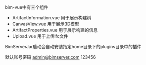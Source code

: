 bim-vue中有三个组件
- ArtifactInformation.vue 用于展示构建树
- CanvasView.vue 用于展示3D模型
- ArtifactProperties.vue 用于展示构建的信息
- Upload.vue 用于上传ifc文件


BimServerJar启动会自动安装指定home目录下的plugins目录中的插件

默认账号密码
admin@bimserver.com
123456